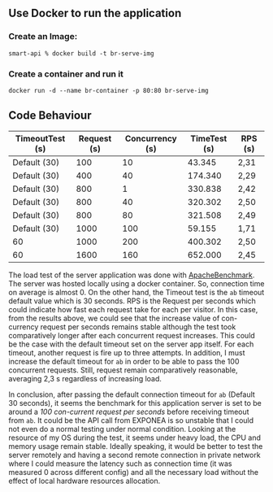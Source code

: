 ## Use Docker to run the application

### Create an Image: 
`smart-api % docker build -t br-serve-img`

### Create a container and run it
`docker run -d --name br-container -p 80:80 br-serve-img`

## Code Behaviour
| TimeoutTest (s) | Request (s) | Concurrency (s) | TimeTest (s) | RPS  (s) |
| --------------- | ----------- | --------------- | ------------ | -------- |
| Default (30)    | 100         | 10              | 43.345       | 2,31     |
| Default (30)    | 400         | 40              | 174.340      | 2,29     |
| Default (30)    | 800         | 1               | 330.838      | 2,42     |
| Default (30)    | 800         | 40              | 320.302      | 2,50     |
| Default (30)    | 800         | 80              | 321.508      | 2,49     |
| Default (30)    | 1000        | 100             | 59.155       | 1,71     |
| 60              | 1000        | 200             | 400.302      | 2,50     |
| 60              | 1600        | 160             | 652.000      | 2,45     |

The load test of the server application was done with [ApacheBenchmark](https://httpd.apache.org/docs/2.4/programs/ab.html). The server was hosted locally using a docker container. So, connection time on average is almost 0. On the other hand, the Timeout test is the `ab` timeout default value which is 30 seconds. RPS is the Request per seconds which could indicate how fast each request take for each per visitor. In this case, from the results above, we could see that the increase value of con-currency request per seconds remains stable although the test took comparatively longer after each concurrent request increases. This could be the case with the default timeout set on the server app itself. For each timeout, another request is fire up to three attempts. In addition, I must increase the default timeout for `ab` in order to be able to pass the 100 concurrent requests. Still, request remain comparatively reasonable, averaging 2,3 s regardless of increasing load. 

In conclusion, after passing the default connection timeout for `ab` (Default 30 seconds), it seems the benchmark for this application server is set to be around a *100 con-current request per seconds* before receiving timeout from `ab`. It could be the API call from EXPONEA is so unstable that I could not even do a normal testing under normal condition. Looking at the resource of my OS during the test, it seems under heavy load, the CPU and memory usage remain stable. Ideally speaking, it would be better to test the server remotely and having a second remote connection in private network where I could measure the latency such as connection time (it was measured 0 across different config) and all the necessary load without the effect of local hardware resources allocation. 

